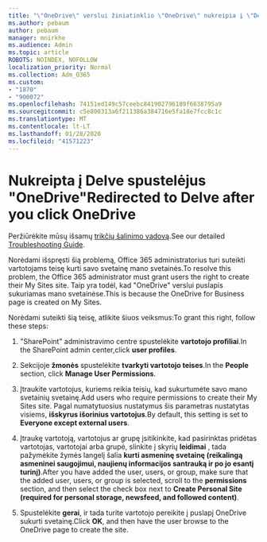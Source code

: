 ```yaml
---
title: "\"OneDrive\" verslui žiniatinklio \"OneDrive\" nukreipia į \"Delve\""
ms.author: pebaum
author: pebaum
manager: mnirkhe
ms.audience: Admin
ms.topic: article
ROBOTS: NOINDEX, NOFOLLOW
localization_priority: Normal
ms.collection: Adm_O365
ms.custom:
- "1870"
- "900072"
ms.openlocfilehash: 74151ed149c57ceebc841902796189f6638795a9
ms.sourcegitcommit: c5e800313a6f211386a384716e5fa18e7fcc8c1c
ms.translationtype: MT
ms.contentlocale: lt-LT
ms.lasthandoff: 01/28/2020
ms.locfileid: "41571223"
---
```

# <a name="redirected-to-delve-after-you-click-onedrive"></a><span data-ttu-id="bc1f2-102">Nukreipta į Delve spustelėjus "OneDrive"</span><span class="sxs-lookup"><span data-stu-id="bc1f2-102">Redirected to Delve after you click OneDrive</span></span>

<span data-ttu-id="bc1f2-103">Peržiūrėkite mūsų išsamų [trikčių šalinimo vadovą](https://docs.microsoft.com/sharepoint/support/sites/troubleshooting-guide-for-sites-stopped-at-provisioning).</span><span class="sxs-lookup"><span data-stu-id="bc1f2-103">See our detailed [Troubleshooting Guide](https://docs.microsoft.com/sharepoint/support/sites/troubleshooting-guide-for-sites-stopped-at-provisioning).</span></span>

<span data-ttu-id="bc1f2-104">Norėdami išspręsti šią problemą, Office 365 administratorius turi suteikti vartotojams teisę kurti savo svetainę mano svetainės.</span><span class="sxs-lookup"><span data-stu-id="bc1f2-104">To resolve this problem, the Office 365 administrator must grant users the right to create their My Sites site.</span></span> <span data-ttu-id="bc1f2-105">Taip yra todėl, kad "OneDrive" verslui puslapis sukuriamas mano svetainėse.</span><span class="sxs-lookup"><span data-stu-id="bc1f2-105">This is because the OneDrive for Business page is created on My Sites.</span></span>

<span data-ttu-id="bc1f2-106">Norėdami suteikti šią teisę, atlikite šiuos veiksmus:</span><span class="sxs-lookup"><span data-stu-id="bc1f2-106">To grant this right, follow these steps:</span></span>

1. <span data-ttu-id="bc1f2-107">"SharePoint" administravimo centre spustelėkite **vartotojo profiliai**.</span><span class="sxs-lookup"><span data-stu-id="bc1f2-107">In the SharePoint admin center,click **user profiles**.</span></span>

2. <span data-ttu-id="bc1f2-108">Sekcijoje **žmonės** spustelėkite **tvarkyti vartotojo teises**.</span><span class="sxs-lookup"><span data-stu-id="bc1f2-108">In the **People** section, click **Manage User Permissions**.</span></span>

3. <span data-ttu-id="bc1f2-109">Įtraukite vartotojus, kuriems reikia teisių, kad sukurtumėte savo mano svetainių svetainę.</span><span class="sxs-lookup"><span data-stu-id="bc1f2-109">Add users who require permissions to create their My Sites site.</span></span> <span data-ttu-id="bc1f2-110">Pagal numatytuosius nustatymus šis parametras nustatytas visiems, **išskyrus išorinius vartotojus**.</span><span class="sxs-lookup"><span data-stu-id="bc1f2-110">By default, this setting is set to **Everyone except external users**.</span></span>

4. <span data-ttu-id="bc1f2-111">Įtraukę vartotoją, vartotojus ar grupę įsitikinkite, kad pasirinktas pridėtas vartotojas, vartotojai arba grupė, slinkite į skyrių **leidimai** , tada pažymėkite žymės langelį šalia **kurti asmeninę svetainę (reikalingą asmeninei saugojimui, naujienų informacijos santrauką ir po jo esantį turinį)**.</span><span class="sxs-lookup"><span data-stu-id="bc1f2-111">After you have added the user, users, or group, make sure that the added user, users, or group is selected, scroll to the **permissions** section, and then select the check box next to **Create Personal Site (required for personal storage, newsfeed, and followed content)**.</span></span>

5. <span data-ttu-id="bc1f2-112">Spustelėkite **gerai**, ir tada turite vartotojo pereikite į puslapį OneDrive sukurti svetainę.</span><span class="sxs-lookup"><span data-stu-id="bc1f2-112">Click **OK**, and then have the user browse to the OneDrive page to create the site.</span></span>
